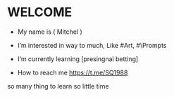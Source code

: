 # WELCOME
- My name is ( Mitchel )


- I’m interested in way to much, Like \#Art, #\Prompts 
- I’m currently learning [presingnal betting]


- How to reach me https://t.me/SQ1988
<!---SQ1988/SQ1988 is a ✨ special ✨ repository because its `README.md` (this file) appears on your GitHub profile.
You can click the Preview link to take a look at your changes.
--->

so many thing to learn
so little time
